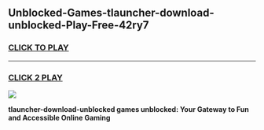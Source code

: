 
## Unblocked-Games-tlauncher-download-unblocked-Play-Free-42ry7
<h3>
<a href="https://premium76.site?title=tlauncher-download-unblocked&ref=21A">CLICK TO PLAY</a></h3>
<hr>

<h3>
<a href="https://premium76.site?title=tlauncher-download-unblocked&ref=21A">CLICK 2 PLAY</a>
  
</h3>

<a href="https://premium76.site?title=tlauncher-download-unblocked&ref=21A"><img src="https://clearcache.store/games.png"></a>


**tlauncher-download-unblocked games unblocked: Your Gateway to Fun and Accessible Online Gaming**
